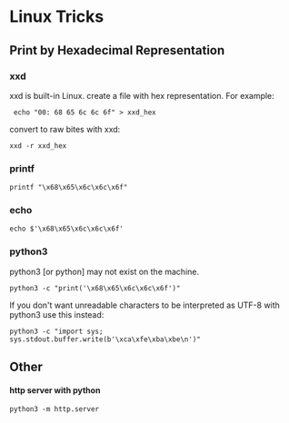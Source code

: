 # Linux Tricks

## Print by Hexadecimal Representation

### xxd

xxd is built-in Linux. create a file with hex representation. For example:

```text
 echo "00: 68 65 6c 6c 6f" > xxd_hex
```

convert to raw bites with xxd:

```text
xxd -r xxd_hex
```

### printf

```text
printf "\x68\x65\x6c\x6c\x6f"
```

### echo

```text
echo $'\x68\x65\x6c\x6c\x6f'
```

### python3

python3 \[or python\] may not exist on the machine.

```text
python3 -c "print('\x68\x65\x6c\x6c\x6f')"
```

If you don't want unreadable characters to be interpreted as UTF-8 with python3 use this instead:

```text
python3 -c "import sys; sys.stdout.buffer.write(b'\xca\xfe\xba\xbe\n')"
```

## Other

#### http server with python

```text
python3 -m http.server
```


